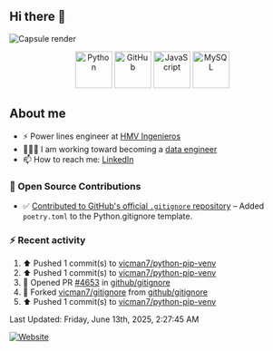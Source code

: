## Hi there 👋

![Capsule render](https://capsule-render.vercel.app/api?type=waving&height=300&color=gradient&text=Victor%20Tapias)

<div align="center">
  <img src="https://techstack-generator.vercel.app/python-icon.svg" alt="Python" width="65" height="65" />
  <img src="https://techstack-generator.vercel.app/github-icon.svg" alt="GitHub" width="65" height="65" />
  <img src="https://techstack-generator.vercel.app/js-icon.svg" alt="JavaScript" width="65" height="65" />
  <img src="https://techstack-generator.vercel.app/mysql-icon.svg" alt="MySQL" width="65" height="65" />
</div>

## About me

- ⚡️ Power lines engineer at [HMV Ingenieros](https://www.h-mv.com/General/Index.aspx?Lang=es-CO)
- 👨🏻‍💻 I am working toward becoming a [data engineer](https://platzi.com/ruta/data-engineer/?school=_escuela_datos_)
- 📫 How to reach me: [LinkedIn](https://www.linkedin.com/in/victor-manuel-tapias-serna-63b361114/)

### 🚀 Open Source Contributions

- ✅ [Contributed to GitHub's official `.gitignore` repository](https://github.com/github/gitignore/pull/4653) – Added `poetry.toml` to the Python.gitignore template.

### :zap: Recent activity
<!--RECENT_ACTIVITY:start-->
1. ⬆️ Pushed 1 commit(s) to [vicman7/python-pip-venv](https://github.com/vicman7/python-pip-venv)<br>
2. ⬆️ Pushed 1 commit(s) to [vicman7/python-pip-venv](https://github.com/vicman7/python-pip-venv)<br>
3. 💪 Opened PR [#4653](https://github.com/github/gitignore/pull/4653) in [github/gitignore](https://github.com/github/gitignore)<br>
4. 🔱 Forked [vicman7/gitignore](https://github.com/vicman7/gitignore) from [github/gitignore](https://github.com/github/gitignore)<br>
5. ⬆️ Pushed 1 commit(s) to [vicman7/python-pip-venv](https://github.com/vicman7/python-pip-venv)<br>
<!--RECENT_ACTIVITY:end-->
<!--RECENT_ACTIVITY:last_update-->
Last Updated: Friday, June 13th, 2025, 2:27:45 AM
<!--RECENT_ACTIVITY:last_update_end-->

[![Website](https://img.shields.io/website?url=https%3A%2F%2Fvicman7.github.io%2Fabout%2F&up_message=Victor%20Tapias)](https://vicman7.github.io/about/)
